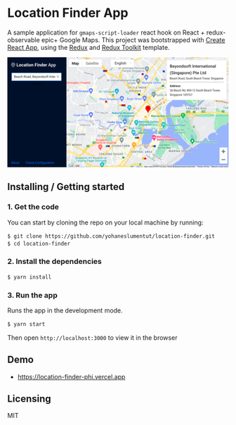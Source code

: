 # Location Finder App

A sample application for `gmaps-script-loader` react hook on React + redux-observable epic+ Google Maps. This project was bootstrapped with [Create React App](https://github.com/facebook/create-react-app), using the [Redux](https://redux.js.org/) and [Redux Toolkit](https://redux-toolkit.js.org/) template.

![image](./src/assets/images/readme.png)

## Installing / Getting started

### 1. Get the code

You can start by cloning the repo on your local machine by running:

```sh
$ git clone https://github.com/yohaneslumentut/location-finder.git
$ cd location-finder
```

### 2. Install the dependencies

```sh
$ yarn install
```

### 3. Run the app

Runs the app in the development mode.

```sh
$ yarn start
```

Then open `http://localhost:3000` to view it in the browser

## Demo

- https://location-finder-phi.vercel.app

## Licensing

MIT
